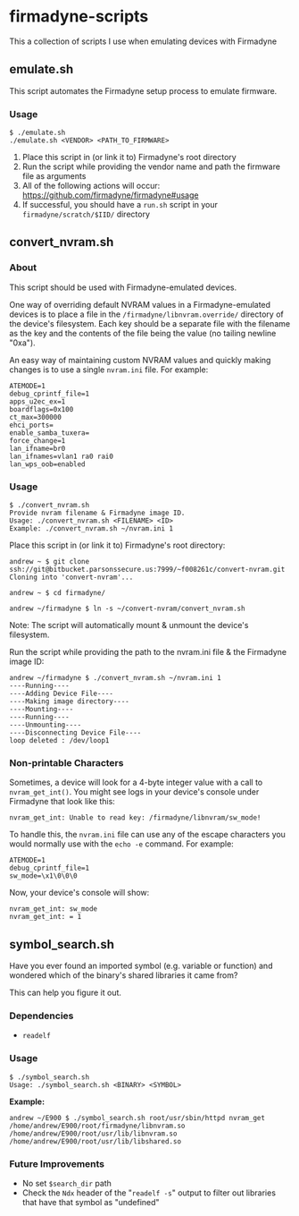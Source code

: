 # firmadyne-scripts
This a collection of scripts I use when emulating devices with Firmadyne

## emulate.sh

This script automates the Firmadyne setup process to emulate firmware.

### Usage

```
$ ./emulate.sh
./emulate.sh <VENDOR> <PATH_TO_FIRMWARE>
```

1. Place this script in (or link it to) Firmadyne's root directory
2. Run the script while providing the vendor name and path the firmware file as arguments
3. All of the following actions will occur: https://github.com/firmadyne/firmadyne#usage
4. If successful, you should have a `run.sh` script in your `firmadyne/scratch/$IID/` directory

## convert_nvram.sh

### About

This script should be used with Firmadyne-emulated devices.

One way of overriding default NVRAM values in a Firmadyne-emulated devices is to place a file in the `/firmadyne/libnvram.override/` directory of the device's filesystem. Each key should be a separate file with the filename as the key and the contents of the file being the value (no tailing newline "0xa").

An easy way of maintaining custom NVRAM values and quickly making changes is to use a single `nvram.ini` file. For example:

```
ATEMODE=1
debug_cprintf_file=1
apps_u2ec_ex=1
boardflags=0x100
ct_max=300000
ehci_ports=
enable_samba_tuxera=
force_change=1
lan_ifname=br0
lan_ifnames=vlan1 ra0 rai0
lan_wps_oob=enabled
```

### Usage

```
$ ./convert_nvram.sh
Provide nvram filename & Firmadyne image ID.
Usage: ./convert_nvram.sh <FILENAME> <ID>
Example: ./convert_nvram.sh ~/nvram.ini 1
```

Place this script in (or link it to) Firmadyne's root directory:
```
andrew ~ $ git clone ssh://git@bitbucket.parsonssecure.us:7999/~f008261c/convert-nvram.git
Cloning into 'convert-nvram'...

andrew ~ $ cd firmadyne/

andrew ~/firmadyne $ ln -s ~/convert-nvram/convert_nvram.sh
```

Note: The script will automatically mount & unmount the device's filesystem.

Run the script while providing the path to the nvram.ini file & the Firmadyne image ID:
```
andrew ~/firmadyne $ ./convert_nvram.sh ~/nvram.ini 1
----Running----
----Adding Device File----
----Making image directory----
----Mounting----
----Running----
----Unmounting----
----Disconnecting Device File----
loop deleted : /dev/loop1
```

### Non-printable Characters

Sometimes, a device will look for a 4-byte integer value with a call to `nvram_get_int()`. You might see logs in your device's console under Firmadyne that look like this:
```
nvram_get_int: Unable to read key: /firmadyne/libnvram/sw_mode!
```

To handle this, the `nvram.ini` file can use any of the escape characters you would normally use with the `echo -e` command. For example:
```
ATEMODE=1
debug_cprintf_file=1
sw_mode=\x1\0\0\0
```

Now, your device's console will show:
```
nvram_get_int: sw_mode
nvram_get_int: = 1
```

## symbol_search.sh

Have you ever found an imported symbol (e.g. variable or function) and wondered which of the binary's shared libraries it came from?

This can help you figure it out.

### Dependencies

- `readelf`

### Usage

```
$ ./symbol_search.sh
Usage: ./symbol_search.sh <BINARY> <SYMBOL>
```

**Example:**
```
andrew ~/E900 $ ./symbol_search.sh root/usr/sbin/httpd nvram_get
/home/andrew/E900/root/firmadyne/libnvram.so
/home/andrew/E900/root/usr/lib/libnvram.so
/home/andrew/E900/root/usr/lib/libshared.so
```

### Future Improvements

- No set `$search_dir` path
- Check the `Ndx` header of the "`readelf -s`" output to filter out libraries that have that symbol as "undefined"